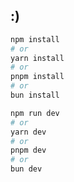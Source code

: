 ## :)

```bash
npm install
# or 
yarn install
# or 
pnpm install
# or 
bun install
```

```bash
npm run dev
# or
yarn dev
# or
pnpm dev
# or
bun dev
```